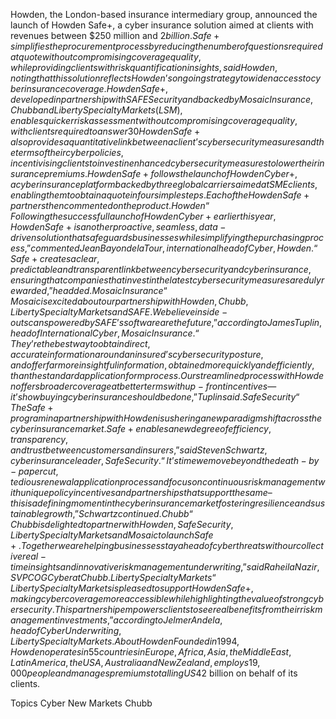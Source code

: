 Howden, the London-based insurance intermediary group, announced the launch of Howden Safe+, a cyber insurance solution aimed at clients with revenues between $250 million and $2 billion.
Safe+ simplifies the procurement process by reducing the number of questions required at quote without compromising coverage quality, while providing clients with risk quantification insights, said Howden, noting that this solution reflects Howden’s ongoing strategy to widen access to cyber insurance coverage.
Howden Safe+, developed in partnership with SAFE Security and backed by Mosaic Insurance, Chubb and Liberty Specialty Markets (LSM), enables quicker risk assessment without compromising coverage quality, with clients required to answer 30% fewer underwriting questions while gaining more objective insights into actual cyber risk gaps and exposure while obtaining a quote versus competitors.
Howden Safe+ also provides a quantitative link between a client’s cybersecurity measures and the terms of their cyber policies, incentivising clients to invest in enhanced cybersecurity measures to lower their insurance premiums.
Howden Safe+ follows the launch of Howden Cyber+, a cyber insurance platform backed by three global carriers aimed at SME clients, enabling them to obtain a quote in four simple steps.
Each of the Howden Safe+ partners then commented on the product.
Howden
“Following the successful launch of Howden Cyber+ earlier this year, Howden Safe+ is another proactive, seamless, data-driven solution that safeguards businesses while simplifying the purchasing process,” commented Jean Bayon de la Tour, international head of Cyber, Howden.
“Safe+ creates a clear, predictable and transparent link between cybersecurity and cyber insurance, ensuring that companies that invest in the latest cyber security measures are duly rewarded,” he added.
Mosaic Insurance
“Mosaic is excited about our partnership with Howden, Chubb, Liberty Specialty Markets and SAFE. We believe inside-out scans powered by SAFE’s software are the future,” according to James Tuplin, head of International Cyber, Mosaic Insurance.
“They’re the best way to obtain direct, accurate information around an insured’s cyber security posture, and offer far more insightful information, obtained more quickly and efficiently, than the standard application form process. Our streamlined process with Howden offers broader coverage at better terms with up-front incentives—it’s how buying cyber insurance should be done,” Tuplin said.
Safe Security
“The Safe+ program in a partnership with Howden is ushering a new paradigm shift across the cyber insurance market. Safe+ enables a new degree of efficiency, transparency, and trust between customers and insurers,” said Steven Schwartz, cyber insurance leader, Safe Security.
“It’s time we move beyond the death-by-paper cut, tedious renewal application process and focus on continuous risk management with unique policy incentives and partnerships that support the same – this is a defining moment in the cyber insurance market fostering resilience and sustainable growth,” Schwartz continued.
Chubb
“Chubb is delighted to partner with Howden, Safe Security, Liberty Specialty Markets and Mosaic to launch Safe+. Together we are helping businesses stay ahead of cyber threats with our collective real-time insights and innovative risk management underwriting,” said Raheila Nazir, SVP COG Cyber at Chubb.
Liberty Specialty Markets
“Liberty Specialty Markets is pleased to support Howden Safe+, making cyber coverage more accessible while highlighting the value of strong cyber security. This partnership empowers clients to see real benefits from their risk management investments,” according to Jelmer Andela, head of Cyber Underwriting, Liberty Specialty Markets.
About Howden
Founded in 1994, Howden operates in 55 countries in Europe, Africa, Asia, the Middle East, Latin America, the USA, Australia and New Zealand, employs 19,000 people and manages premiums totalling US$42 billion on behalf of its clients.

Topics
Cyber
New Markets
Chubb
